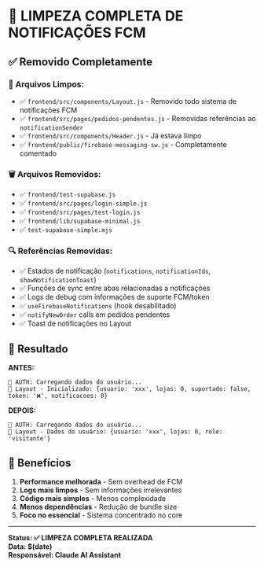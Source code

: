 # 🧹 LIMPEZA COMPLETA DE NOTIFICAÇÕES FCM

## ✅ Removido Completamente

### 📁 Arquivos Limpos:
- ✅ `frontend/src/components/Layout.js` - Removido todo sistema de notificações FCM
- ✅ `frontend/src/pages/pedidos-pendentes.js` - Removidas referências ao `notificationSender`
- ✅ `frontend/src/components/Header.js` - Já estava limpo
- ✅ `frontend/public/firebase-messaging-sw.js` - Completamente comentado

### 🗑️ Arquivos Removidos:
- ✅ `frontend/test-supabase.js`
- ✅ `frontend/src/pages/login-simple.js` 
- ✅ `frontend/src/pages/test-login.js`
- ✅ `frontend/lib/supabase-minimal.js`
- ✅ `test-supabase-simple.mjs`

### 🔍 Referências Removidas:
- ✅ Estados de notificação (`notifications`, `notificationIds`, `showNotificationToast`)
- ✅ Funções de sync entre abas relacionadas a notificações
- ✅ Logs de debug com informações de suporte FCM/token
- ✅ `useFirebaseNotifications` (hook desabilitado)
- ✅ `notifyNewOrder` calls em pedidos pendentes
- ✅ Toast de notificações no Layout

## 🎯 Resultado

**ANTES:**
```
🔐 AUTH: Carregando dados do usuário...
🏪 Layout - Inicializado: {usuario: 'xxx', lojas: 0, suportado: false, token: '❌', notificacoes: 0}
```

**DEPOIS:**
```
🔐 AUTH: Carregando dados do usuário...
🏪 Layout - Dados do usuário: {usuario: 'xxx', lojas: 0, role: 'visitante'}
```

## 🚀 Benefícios

1. **Performance melhorada** - Sem overhead de FCM
2. **Logs mais limpos** - Sem informações irrelevantes
3. **Código mais simples** - Menos complexidade
4. **Menos dependências** - Redução de bundle size
5. **Foco no essencial** - Sistema concentrado no core

---

**Status: ✅ LIMPEZA COMPLETA REALIZADA**  
**Data: $(date)**  
**Responsável: Claude AI Assistant**

